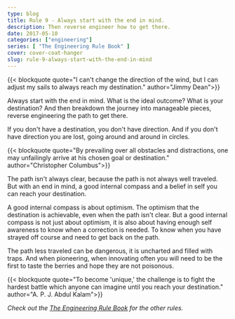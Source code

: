 ```yaml
---
type: blog
title: Rule 9 - Always start with the end in mind.
description: Then reverse engineer how to get there.
date: 2017-05-10
categories: ["engineering"]
series: [ "The Engineering Rule Book" ]
cover: cover-coat-hanger
slug: rule-9-always-start-with-the-end-in-mind
---
```


{{< blockquote quote="I can't change the direction of the wind, but I can adjust my sails to always reach my destination." author="Jimmy Dean">}}

Always start with the end in mind. What is the ideal outcome? What is your destination? And then breakdown the journey into manageable pieces, reverse engineering the path to get there.

If you don't have a destination, you don't have direction. And if you don't have direction you are lost, going around and around in circles.

{{< blockquote quote="By prevailing over all obstacles and distractions, one may unfailingly arrive at his chosen goal or destination." author="Christopher Columbus">}}

The path isn't always clear, because the path is not always well traveled. But with an end in mind, a good internal compass and a belief in self you can reach your destination.

A good internal compass is about optimism. The optimism that the destination is achievable, even when the path isn't clear. But a good internal compass is not just about optimism, it is also about having enough self awareness to know when a correction is needed. To know when you have strayed off course and need to get back on the path.

The path less traveled can be dangerous, it is uncharted and filled with traps. And when pioneering, when innovating often you will need to be the first to taste the berries and hope they are not poisonous.

{{< blockquote quote="To become 'unique,' the challenge is to fight the hardest battle which anyone can imagine until you reach your destination." author="A. P. J. Abdul Kalam">}}

_Check out the [The Engineering Rule Book](/series/the-engineering-rule-book) for the other rules._

